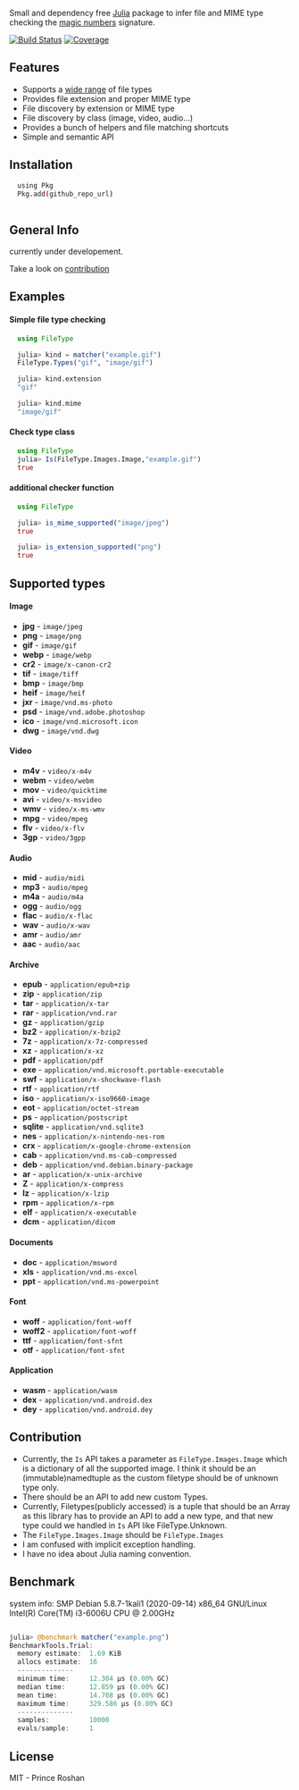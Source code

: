 Small and dependency free [Julia](https://julialang.org/) package to infer file and MIME type checking the [magic numbers](<https://en.wikipedia.org/wiki/Magic_number_(programming)#Magic_numbers_in_files>) signature.

[![Build Status](https://travis-ci.org/Agent-Hellboy/FileType.jl.svg?branch=main)](https://travis-ci.org/Agent-Hellboy/FileType.jl)
[![Coverage](https://codecov.io/gh/Agent-Hellboy/FileType.jl/branch/main/graph/badge.svg)](https://codecov.io/gh/Agent-Hellboy/FileType.jl)

## Features

- Supports a [wide range](#supported-types) of file types
- Provides file extension and proper MIME type
- File discovery by extension or MIME type
- File discovery by class (image, video, audio...)
- Provides a bunch of helpers and file matching shortcuts
- Simple and semantic API

## Installation

```bash
  using Pkg
  Pkg.add(github_repo_url)
    
```

## General Info
currently under developement.

Take a look on [contribution](#Contribution)



## Examples

#### Simple file type checking

```julia
  using FileType

  julia> kind = matcher("example.gif")
  FileType.Types("gif", "image/gif")

  julia> kind.extension
  "gif"

  julia> kind.mime
  "image/gif"

```

#### Check type class

```julia
  using FileType
  julia> Is(FileType.Images.Image,"example.gif")
  true
```

#### additional checker function

```julia
  using FileType

  julia> is_mime_supported("image/jpeg")
  true

  julia> is_extension_supported("png")
  true

```

## Supported types

#### Image

- **jpg** - `image/jpeg`
- **png** - `image/png`
- **gif** - `image/gif`
- **webp** - `image/webp`
- **cr2** - `image/x-canon-cr2`
- **tif** - `image/tiff`
- **bmp** - `image/bmp`
- **heif** - `image/heif`
- **jxr** - `image/vnd.ms-photo`
- **psd** - `image/vnd.adobe.photoshop`
- **ico** - `image/vnd.microsoft.icon`
- **dwg** - `image/vnd.dwg`

#### Video

- **m4v** - `video/x-m4v`
- **webm** - `video/webm`
- **mov** - `video/quicktime`
- **avi** - `video/x-msvideo`
- **wmv** - `video/x-ms-wmv`
- **mpg** - `video/mpeg`
- **flv** - `video/x-flv`
- **3gp** - `video/3gpp`

#### Audio

- **mid** - `audio/midi`
- **mp3** - `audio/mpeg`
- **m4a** - `audio/m4a`
- **ogg** - `audio/ogg`
- **flac** - `audio/x-flac`
- **wav** - `audio/x-wav`
- **amr** - `audio/amr`
- **aac** - `audio/aac`

#### Archive

- **epub** - `application/epub+zip`
- **zip** - `application/zip`
- **tar** - `application/x-tar`
- **rar** - `application/vnd.rar`
- **gz** - `application/gzip`
- **bz2** - `application/x-bzip2`
- **7z** - `application/x-7z-compressed`
- **xz** - `application/x-xz`
- **pdf** - `application/pdf`
- **exe** - `application/vnd.microsoft.portable-executable`
- **swf** - `application/x-shockwave-flash`
- **rtf** - `application/rtf`
- **iso** - `application/x-iso9660-image`
- **eot** - `application/octet-stream`
- **ps** - `application/postscript`
- **sqlite** - `application/vnd.sqlite3`
- **nes** - `application/x-nintendo-nes-rom`
- **crx** - `application/x-google-chrome-extension`
- **cab** - `application/vnd.ms-cab-compressed`
- **deb** - `application/vnd.debian.binary-package`
- **ar** - `application/x-unix-archive`
- **Z** - `application/x-compress`
- **lz** - `application/x-lzip`
- **rpm** - `application/x-rpm`
- **elf** - `application/x-executable`
- **dcm** - `application/dicom`

#### Documents

- **doc** - `application/msword`
- **xls** - `application/vnd.ms-excel`
- **ppt** - `application/vnd.ms-powerpoint`


#### Font

- **woff** - `application/font-woff`
- **woff2** - `application/font-woff`
- **ttf** - `application/font-sfnt`
- **otf** - `application/font-sfnt`

#### Application

- **wasm** - `application/wasm`
- **dex** - `application/vnd.android.dex`
- **dey** - `application/vnd.android.dey`

## Contribution

- Currently, the ``Is`` API takes a parameter as ``FileType.Images.Image`` which is a dictionary of all the supported image. I think it should be an (immutable)namedtuple as the custom filetype should be of unknown type only.    
- There should be an API to add new custom Types.
- Currently, Filetypes(publicly accessed) is a tuple that should be an Array as this library has to provide an API to add a new type, and that new type could we handled in ``Is`` API like FileType.Unknown.
- The ``FileType.Images.Image`` should be ``FileType.Images``
- I am confused with implicit exception handling.
- I have no idea about Julia naming convention.

## Benchmark

system info:
SMP Debian 5.8.7-1kali1 (2020-09-14) x86_64 GNU/Linux
Intel(R) Core(TM) i3-6006U CPU @ 2.00GHz

```julia

julia> @benchmark matcher("example.png")
BenchmarkTools.Trial: 
  memory estimate:  1.69 KiB
  allocs estimate:  16
  --------------
  minimum time:     12.304 μs (0.00% GC)
  median time:      12.859 μs (0.00% GC)
  mean time:        14.708 μs (0.00% GC)
  maximum time:     329.586 μs (0.00% GC)
  --------------
  samples:          10000
  evals/sample:     1


```

## License

MIT - Prince Roshan
